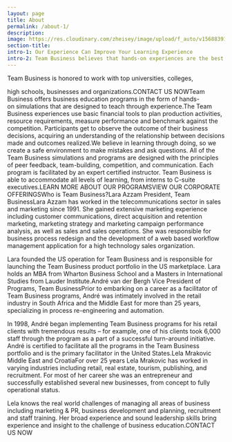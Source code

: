 ```yaml
---
layout: page
title: About
permalink: /about-1/
description:
image: https://res.cloudinary.com/zheisey/image/upload/f_auto/v1568839102/teambusiness/about-bg.jpg
section-title:
intro-1: Our Experience Can Improve Your Learning Experience
intro-2: Team Business believes that hands-on experiences are the best way to build business experience. So our goal is to create safe places for those experiences to happen.
---
```


Team Business is honored to work with top universities, colleges,

high schools, businesses and organizations.CONTACT US NOWTeam Business offers business education programs in the form of hands-on simulations that are designed to teach through experience.The Team Business experiences use basic financial tools to plan production activities, resource requirements, measure performance and benchmark against the competition. Participants get to observe the outcome of their business decisions, acquiring an understanding of the relationship between decisions made and outcomes realized.We believe in learning through doing, so we create a safe environment to make mistakes and ask questions. All of the Team Business simulations and programs are designed with the principles of peer feedback, team-building, competition, and communication. Each program is facilitated by an expert certified instructor. Team Business is able to accommodate all levels of learning, from interns to C-suite executives.LEARN MORE ABOUT OUR PROGRAMSVIEW OUR CORPORATE OFFERINGSWho is Team Business?Lara Azzam
President, Team BusinessLara Azzam has worked in the telecommunications sector in sales and marketing since 1991. She gained extensive marketing experience including customer communications, direct acquisition and retention marketing, marketing strategy and marketing campaign performance analysis, as well as sales and sales operations. She was responsible for business process redesign and the development of a web based workflow management application for a high technology sales organization.

Lara founded the US operation for Team Business and is responsible for launching the Team Business product portfolio in the US marketplace. Lara holds an MBA from Wharton Business School and a Masters in International Studies from Lauder Institute.André van der Bergh
Vice President of Programs, Team BusinessPrior to embarking on a career as a facilitator of Team Business programs, André was intimately involved in the retail industry in South Africa and the Middle East for more than 25 years, specializing in process re-engineering and automation.

In 1998, André began implementing Team Business programs for his retail clients with tremendous results – for example, one of his clients took 6,000 staff through the program as a part of a successful turn-around initiative. André is certified to facilitate all the programs in the Team Business portfolio and is the primary facilitator in the United States.Lela Mrakovic
Middle East and CroatiaFor over 25 years Lela Mrakovic has worked in varying industries including retail, real estate, tourism, publishing, and recruitment. For most of her career she was an entrepreneur and successfully established several new businesses, from concept to fully operational status.

Lela knows the real world challenges of managing all areas of business including marketing & PR, business development and planning, recruitment and staff training. Her broad experience and sound leadership skills bring experience and insight to the challenge of business education.CONTACT US NOW
